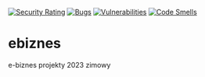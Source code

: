 [![Security Rating](https://sonarcloud.io/api/project_badges/measure?project=KrzBan_ebiznes&metric=security_rating)](https://sonarcloud.io/summary/new_code?id=KrzBan_ebiznes)
[![Bugs](https://sonarcloud.io/api/project_badges/measure?project=KrzBan_ebiznes&metric=bugs)](https://sonarcloud.io/summary/new_code?id=KrzBan_ebiznes)
[![Vulnerabilities](https://sonarcloud.io/api/project_badges/measure?project=KrzBan_ebiznes&metric=vulnerabilities)](https://sonarcloud.io/summary/new_code?id=KrzBan_ebiznes)
[![Code Smells](https://sonarcloud.io/api/project_badges/measure?project=KrzBan_ebiznes&metric=code_smells)](https://sonarcloud.io/summary/new_code?id=KrzBan_ebiznes)

# ebiznes
e-biznes projekty 2023 zimowy
